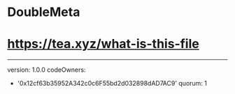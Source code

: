 # DoubleMeta
# https://tea.xyz/what-is-this-file
---
version: 1.0.0
codeOwners:
  - '0x12cf63b35952A342c0c6F55bd2d032898dAD7AC9'
quorum: 1
